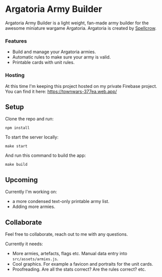 # Argatoria Army Builder

Argatoria Army Builder is a light weight, fan-made army builder for the awesome miniature wargame Argatoria. Argatoria is created by [Spellcrow](https://www.spellcrow.com/).

### Features

- Build and manage your Argatoria armies.
- Automatic rules to make sure your army is valid.
- Printable cards with unit rules.

### Hosting

At this time I'm keeping this project hosted on my private Firebase project. You can find it here:
https://townwars-377ea.web.app/

## Setup

Clone the repo and run:

```
npm install
```

To start the server locally:

```
make start
```

And run this command to build the app:

```
make build
```

## Upcoming

Currently I'm working on:
 - a more condensed text-only printable army list.
 - Adding more armies.

## Collaborate

Feel free to collaborate, reach out to me with any questions.

Currently it needs:

- More armies, artefacts, flags etc. Manual data entry into `src/assets/armies.js`.
- Cool graphics. For example a favicon and portraits for the unit cards.
- Proofreading. Are all the stats correct? Are the rules correct? etc.

